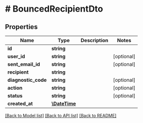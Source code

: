 # # BouncedRecipientDto

## Properties

Name | Type | Description | Notes
------------ | ------------- | ------------- | -------------
**id** | **string** |  |
**user_id** | **string** |  | [optional]
**sent_email_id** | **string** |  | [optional]
**recipient** | **string** |  |
**diagnostic_code** | **string** |  | [optional]
**action** | **string** |  | [optional]
**status** | **string** |  | [optional]
**created_at** | [**\DateTime**](\DateTime) |  |

[[Back to Model list]](../../README#models) [[Back to API list]](../../README#endpoints) [[Back to README]](../../README)
